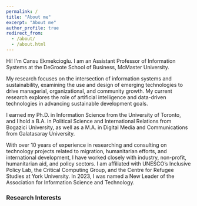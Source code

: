 ```yaml
---
permalink: /
title: "About me"
excerpt: "About me"
author_profile: true
redirect_from: 
  - /about/
  - /about.html
---
```


Hi! I'm Cansu Ekmekcioglu.
I am an Assistant Professor of Information Systems at the DeGroote School of Business, McMaster University. 

My research focuses on the intersection of information systems and sustainability, examining the use and design of emerging technologies to drive managerial, organizational, and community growth. My current research explores the role of artificial intelligence and data-driven technologies in advancing sustainable development goals. 

I earned my Ph.D. in Information Science from the University of Toronto, and I hold a B.A. in Political Science and International Relations from Bogazici University, as well as a M.A. in Digital Media and Communications from Galatasaray University. 

With over 10 years of experience in researching and consulting on technology projects related to migration, humanitarian efforts, and international development, I have worked closely with industry, non-profit, humanitarian aid, and policy sectors. I am affiliated with UNESCO’s Inclusive Policy Lab, the Critical Computing Group, and the Centre for Refugee Studies at York University. In 2023, I was named a New Leader of the Association for Information Science and Technology.


### Research Interests ###




